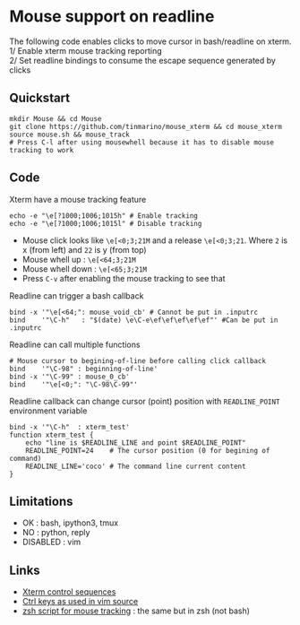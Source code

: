 # Mouse support on readline

The following code enables clicks to move cursor in bash/readline on xterm.   
1/ Enable xterm mouse tracking reporting   
2/ Set readline bindings to consume the escape sequence generated by clicks    

## Quickstart

	mkdir Mouse && cd Mouse
	git clone https://github.com/tinmarino/mouse_xterm && cd mouse_xterm
	source mouse.sh && mouse_track
	# Press C-l after using mousewhell because it has to disable mouse tracking to work

## Code

Xterm have a mouse tracking feature

	echo -e "\e[?1000;1006;1015h" # Enable tracking
	echo -e "\e[?1000;1006;1015l" # Disable tracking

* Mouse click looks like `\e[<0;3;21M` and a release `\e[<0;3;21`. Where `2` is x (from left) and `22` is y (from top)  
* Mouse whell up : `\e[<64;3;21M`
* Mouse whell down : `\e[<65;3;21M`
* Press `C-v` after enabling the mouse tracking to see that

Readline can trigger a bash callback

	bind -x '"\e[<64;": mouse_void_cb' # Cannot be put in .inputrc
	bind    '"\C-h"   : "$(date) \e\C-e\ef\ef\ef\ef\ef"' #Can be put in .inputrc

Readline can call multiple functions

	# Mouse cursor to begining-of-line before calling click callback
	bind    '"\C-98" : beginning-of-line'
	bind -x '"\C-99" : mouse_0_cb'
	bind    '"\e[<0;": "\C-98\C-99"'

Readline callback can change cursor (point) position with `READLINE_POINT` environment variable

	bind -x '"\C-h"  : xterm_test'
	function xterm_test {
		echo "line is $READLINE_LINE and point $READLINE_POINT"
		READLINE_POINT=24    # The cursor position (0 for begining of command)
		READLINE_LINE='coco' # The command line current content
	}

## Limitations

* OK : bash, ipython3, tmux
* NO : python, reply
* DISABLED : vim

## Links

* [Xterm control sequences](https://invisible-island.net/xterm/ctlseqs/ctlseqs.html)
* [Ctrl keys as used in vim source](https://github.com/vim/vim/blob/master/src/libvterm/doc/seqs.txt)
* [zsh script for mouse tracking](https://github.com/stephane-chazelas/misc-scripts/blob/master/mouse.zsh) : the same but in zsh (not bash)
